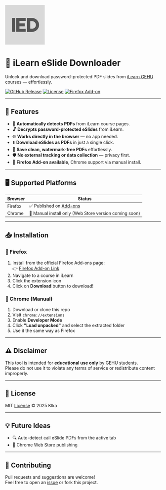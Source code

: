 ![GitHub Logo](/icons/icon128.png)

# 📘 iLearn eSlide Downloader

Unlock and download password-protected PDF slides from [iLearn GEHU](https://ilearn.gehu.ac.in) courses — effortlessly.

[![GitHub Release](https://img.shields.io/github/v/release/kamalkoranga/ilearn-eslide-downloader)](https://github.com/kamalkoranga/ilearn-eslide-downloader/releases)
[![License](https://img.shields.io/github/license/kamalkoranga/ilearn-eslide-downloader)](/LICENSE)
[![Firefox Add-on](https://img.shields.io/amo/v/ilearn-eslide-downloader)](https://addons.mozilla.org/en-US/firefox/addon/ilearn-eslide-downloader)

---

## 🚀 Features

- 📄 **Automatically detects PDFs** from iLearn course pages.
- 🔓 **Decrypts password-protected eSlides** from iLearn.
- 🌐 **Works directly in the browser** — no app needed.
- ⬇️ **Download eSlides as PDFs** in just a single click.
- 🧼 **Save clean, watermark-free PDFs** effortlessly.
- 🛡️ **No external tracking or data collection** — privacy first.
- 🦊 **Firefox Add-on available**, Chrome support via manual install.

---

## 🖥️ Supported Platforms

| Browser     | Status               |
|-------------|----------------------|
| Firefox     | ✅ Published on [Add-ons](https://addons.mozilla.org/en-US/firefox/addon/ilearn-eslide-downloader/) |
| Chrome      | 🧪 Manual install only (Web Store version coming soon) |

---

## 📥 Installation

### 🔸 Firefox

1. Install from the official Firefox Add-ons page:  
   👉 [Firefox Add-on Link](https://addons.mozilla.org/en-US/firefox/addon/ilearn-eslide-downloader/)
2. Navigate to a course in iLearn
3. Click the extension icon
4. Click on **Download** button to download!

### 🔹 Chrome (Manual)

1. Download or clone this repo
2. Visit `chrome://extensions`
3. Enable **Developer Mode**
4. Click **"Load unpacked"** and select the extracted folder
5. Use it the same way as Firefox

---

## ⚠️ Disclaimer

This tool is intended for **educational use only** by GEHU students.  
Please do not use it to violate any terms of service or redistribute content improperly.

---

## 📄 License

MIT [License](./LICENSE) © 2025 Klka

---

## 💡 Future Ideas

- 🔍 Auto-detect call eSlide PDFs from the active tab
- 💼 Chrome Web Store publishing

---

## 🤝 Contributing

Pull requests and suggestions are welcome!  
Feel free to open an [issue](https://github.com/kamalkoranga/ilearn-eslide-downloader/issues) or fork this project.

